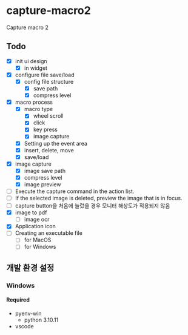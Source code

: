 # capture-macro2
Capture macro 2

## Todo
- [x] init ui design
    -  [x] in widget
- [x] configure file save/load
  - [x] config file structure
    - [x] save path
    - [x] compress level
- [x] macro process
    - [x] macro type
      - [x] wheel scroll
      - [x] click
      - [x] key press
      - [x] image capture
    - [x] Setting up the event area
    - [x] insert, delete, move
    - [x] save/load
- [x] image capture
  - [x] image save path
  - [x] compress level
  - [x] image preview
- [ ] Execute the capture command in the action list.
- [ ] If the selected image is deleted, preview the image that is in focus.
- [ ] capture button을 처음에 눌렀을 경우 모니터 해상도가 적용되지 않음
- [x] image to pdf
  - [ ] image ocr
- [x] Application icon
- [ ] Creating an executable file
  - [ ] for MacOS
  - [ ] for Windows

## 개발 환경 설정
### Windows

#### Required
- pyenv-win
  - python 3.10.11
- vscode
